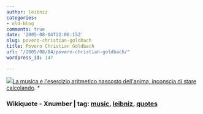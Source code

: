 ```yaml
---
author: leibniz
categories:
- old-blog
comments: true
date: '2005-08-04T22:06:15Z'
slug: povero-christian-goldbach
title: Povero Christian Goldbach
url: "/2005/08/04/povero-christian-goldbach/"
wordpress_id: 147

---
```

![](http://www.xnumber.com/xnumber/Madas/leibnitz.gif)[La
musica e l'esercizio aritmetico nascosto dell'anima, inconscia di
stare calcolando](http://en.wikiquote.org/wiki/Gottfried_Leibniz). *  



### Wikiquote - Xnumber | tag: [music](http://www.technorati.com/tags/music), [leibniz](http://www.technorati.com/tags/leibniz), [quotes](http://www.technorati.com/tags/quotes)

  

  

